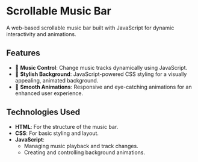 # Scrollable Music Bar

A web-based scrollable music bar built with JavaScript for dynamic interactivity and animations.

## Features
- 🎵 **Music Control**: Change music tracks dynamically using JavaScript.
- 🎨 **Stylish Background**: JavaScript-powered CSS styling for a visually appealing, animated background.
- 🎥 **Smooth Animations**: Responsive and eye-catching animations for an enhanced user experience.

## Technologies Used
- **HTML**: For the structure of the music bar.
- **CSS**: For basic styling and layout.
- **JavaScript**:
  - Managing music playback and track changes.
  - Creating and controlling background animations.

